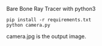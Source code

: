 Bare Bone Ray Tracer with python3

    pip install -r requirements.txt
    python camera.py

camera.jpg is the output image.

